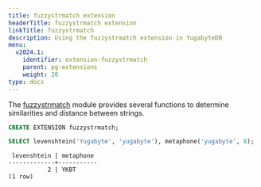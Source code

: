 ```yaml
---
title: fuzzystrmatch extension
headerTitle: fuzzystrmatch extension
linkTitle: fuzzystrmatch
description: Using the fuzzystrmatch extension in YugabyteDB
menu:
  v2024.1:
    identifier: extension-fuzzystrmatch
    parent: pg-extensions
    weight: 20
type: docs
---
```


The [fuzzystrmatch](https://www.postgresql.org/docs/11/fuzzystrmatch.html) module provides several functions to determine similarities and distance between strings.

```sql
CREATE EXTENSION fuzzystrmatch;

SELECT levenshtein('Yugabyte', 'yugabyte'), metaphone('yugabyte', 8);
```

```output
 levenshtein | metaphone
-------------+-----------
           2 | YKBT
(1 row)
```
